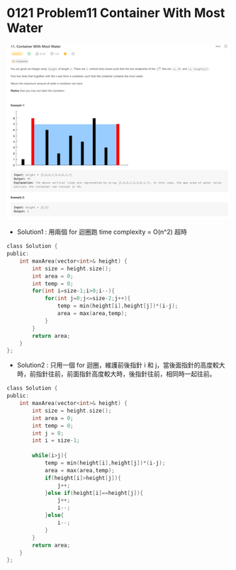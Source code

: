 # 0121 Problem11 Container With Most Water



![11](./11.png)

+ Solution1 : 用兩個 for 迴圈跑 time complexity = O(n^2) 超時

```c
class Solution {
public:
    int maxArea(vector<int>& height) {
        int size = height.size();
        int area = 0;
        int temp = 0;
        for(int i=size-1;i>0;i--){
            for(int j=0;j<=size-2;j++){
                temp = min(height[i],height[j])*(i-j);
                area = max(area,temp);
            }
        }
        return area;
    }
};
```

+ Solution2 : 只用一個 for 迴圈，維護前後指針 i 和 j，當後面指針的高度較大時，前指針往前，前面指針高度較大時，後指針往前，相同時一起往前。

```c
class Solution {
public:
    int maxArea(vector<int>& height) {
        int size = height.size();
        int area = 0;
        int temp = 0;
        int j = 0;
        int i = size-1;

        while(i>j){
            temp = min(height[i],height[j])*(i-j);
            area = max(area,temp);  
            if(height[i]>height[j]){
                j++;
            }else if(height[i]==height[j]){
                j++;
                i--;
            }else{
                i--;
            }  
        }
        return area;
    }
};
```